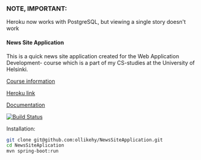 ### NOTE, IMPORTANT: 
Heroku now works with PostgreSQL, but viewing a single story doesn't work

#### News Site Application
This is a quick news site application created for the Web Application Development- course which is a part of my CS-studies at the University of Helsinki.

[Course information](https://materiaalit.github.io/wepa-s17/)

[Heroku link](https://newssiteapplication.herokuapp.com/)

[Documentation](https://github.com/ollikehy/NewsSiteApplication/blob/master/documentation/documentation.md)

[![Build Status](https://travis-ci.org/ollikehy/NewsSiteApplication.svg?branch=master)](https://travis-ci.org/ollikehy/NewsSiteApplication)

Installation: 
```sh
git clone git@github.com:ollikehy/NewsSiteApplication.git
cd NewsSiteAplication
mvn spring-boot:run
```
